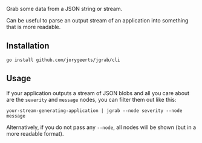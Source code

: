 Grab some data from a JSON string or stream.

Can be useful to parse an output stream of an application into something that is more readable.

## Installation

```terminal
go install github.com/jorygeerts/jgrab/cli
```

## Usage

If your application outputs a stream of JSON blobs and all you care about are the `severity` and `message` nodes,
you can filter them out like this: 

```terminal
your-stream-generating-application | jgrab --node severity --node message
```

Alternatively, if you do not pass any `--node`, all nodes will be shown (but in a more readable format).
